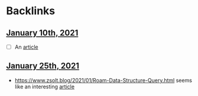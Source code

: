 
# Backlinks
## [January 10th, 2021](<January 10th, 2021.md>)
- [ ] An [article](<article.md>)

## [January 25th, 2021](<January 25th, 2021.md>)
- https://www.zsolt.blog/2021/01/Roam-Data-Structure-Query.html seems like an interesting [article](<article.md>)

